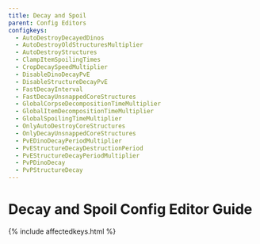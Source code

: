 ```yaml
---
title: Decay and Spoil
parent: Config Editors
configkeys:
  - AutoDestroyDecayedDinos
  - AutoDestroyOldStructuresMultiplier
  - AutoDestroyStructures
  - ClampItemSpoilingTimes
  - CropDecaySpeedMultiplier
  - DisableDinoDecayPvE
  - DisableStructureDecayPvE
  - FastDecayInterval
  - FastDecayUnsnappedCoreStructures
  - GlobalCorpseDecompositionTimeMultiplier
  - GlobalItemDecompositionTimeMultiplier
  - GlobalSpoilingTimeMultiplier
  - OnlyAutoDestroyCoreStructures
  - OnlyDecayUnsnappedCoreStructures
  - PvEDinoDecayPeriodMultiplier
  - PvEStructureDecayDestructionPeriod
  - PvEStructureDecayPeriodMultiplier
  - PvPDinoDecay
  - PvPStructureDecay
---
```

# Decay and Spoil Config Editor Guide

{% include affectedkeys.html %}